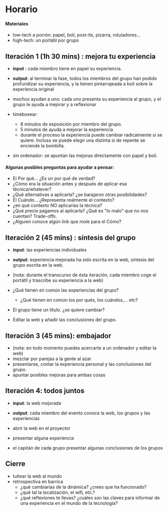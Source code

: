 # Horario

#### Materiales
- low-tech a porrón: papel, boli, post-its, pizarra, rotuladores...
- high-tech: un portátil por grupo

## Iteración 1 (1h 30 mins) : mejora tu experiencia

- **input** : cada miembro tiene en papel su experiencia. 
- **output**: al terminar la fase, todos los miembros del grupo han podido profundizar su experiencia, y la tienen pintarrajeada a boli sobre la experiencia original

- muchos ayudan a uno: cada uno presenta su experiencia al grupo, y el grupo le ayuda a mejorar y a reflexionar
- timeboxear: 
    - 8 minutos de exposición por miembro del grupo.
    - 5 minutos de ayuda a mejorar la experiencia
    - durante el proceso la experiencia puede cambiar radicalmente si se quiere. Incluso se puede elegir una distinta si de repente se enciende la bombilla.
- sin ordenador: se apuntan las mejoras directamente con papel y boli.

#### Algunas posibles preguntas para ayudar a pensar:
- El Por qué... ¿Es un por qué de verdad?
- ¿Cómo era la situación antes y después de aplicar esa técnica/whatever?
- ¿Qué alternativas a aplicarla? ¿se barajaron otras posibilidades?
- El Cuándo... ¿Representa realmente el contexto?
- ¿en qué contexto NO aplicarías la técnica?
- ¿Qué precio pagamos al aplicarla? ¿Qué es "lo malo" que no nos cuentan? Trade-offs.
- ¿Alguien conoce algún link que mole para el Cómo?

## Iteración 2 (45 mins) : síntesis del grupo
- **input**: las experiencias individuales
- **output**: experiencia mejorada ha sido escrita en la web, síntesis del grupo escrita en la web.

- (nota: durante el transcurso de ésta iteración, cada miembro coge el portátil y trascribe su experiencia a la web)
- ¿Qué tienen en común las experiencias del grupo?
    - ¿Qué tienen en común los por qués, los cuándos,... etc?
- El grupo tiene un título. ¿se quiere cambiar?
- Editar la web y añadir las conclusiones del grupo.

## Iteración 3 (45 mins): embajador

- (nota: en todo momento puedes acercarte a un ordenador y editar la web)
- mezclar por parejas a la gente al azar
- presentarse, contar la experiencia personal y las conclusiones del grupo.
- apuntar posibles mejoras para ambas cosas

## Iteración 4: todos juntos
- **input**: la web mejorada
- **output**: cada miembro del evento conoce la web, los grupos y las experiencias

- abrir la web en el proyector
- presentar alguna experiencia
- el capitán de cada grupo presentar algunas conclusiones de los grupos

## Cierre
- tuitear la web al mundo
- retrospectiva en barrica
    - ¿qué cambiarías de la dinámica? ¿crees que ha funcionado?
    - ¿qué tal la localización, el wifi, etc.?
    - ¿qué reflexiones te llevas? ¿cuáles son las claves para informar de una experiencia en el mundo de la tecnología?